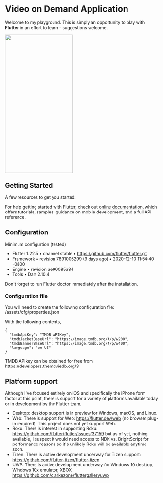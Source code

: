 # Video on Demand Application

Welcome to my playground. This is simply an opportunity to play with **Flutter** in an effort to learn - suggestions welcome.

<img src="avod-recording.gif" width="223" height="454"/>

## Getting Started

A few resources to get you started:

For help getting started with Flutter, check out
[online documentation](https://flutter.dev/docs), which offers tutorials,
samples, guidance on mobile development, and a full API reference.

## Configuration

Minimum configurtion (tested)

* Flutter 1.22.5 • channel stable • https://github.com/flutter/flutter.git
* Framework • revision 7891006299 (9 days ago) • 2020-12-10 11:54:40 -0800
* Engine • revision ae90085a84
* Tools • Dart 2.10.4

Don't forget to run Flutter doctor immediately after the installation.

### Configuration file

You will need to create the following configuration file: /assets/cfg/properties.json

With the following contents, 
```
{
  "tmdbApiKey": "TMDB APIKey",
  "tmdbJacketBaseUrl": "https://image.tmdb.org/t/p/w200",
  "tmdbBannerBaseUrl": "https://image.tmdb.org/t/p/w400",
  "language": "en-US"
}
```
TMDB APIkey can be obtained for free from https://developers.themoviedb.org/3

## Platform support

Although I've focused entirely on iOS and specifically the iPhone form factor at this point, there is support for a variety of platforms available today or in development by the Flutter team,

* Desktop: desktop support is in preview for Windows, macOS, and Linux.
* Web: There is support for Web: https://flutter.dev/web (no browser plug-in required). This project does not yet support Web.
* Roku: There is interest in supporting Roku: https://github.com/flutter/flutter/issues/37159 but as of yet, nothing available, I suspect it would need access to NDK vs. BrightScript for performance reasons so it's unlikely Roku will be available anytime soon.
* Tizen: There is active development underway for Tizen support: https://github.com/flutter-tizen/flutter-tizen
* UWP: There is active development underway for Windows 10 desktop, Windows 10x emulator, XBOX: https://github.com/clarkezone/fluttergalleryuwp
